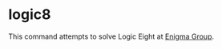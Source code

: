 logic8
======

This command attempts to solve Logic Eight at [Enigma Group][].

[Enigma Group]: http://www.enigmagroup.org/pages/logics/
